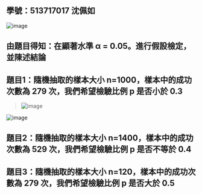 ## 學號：513717017 沈佩如

![image](https://github.com/user-attachments/assets/1c86680d-4ee2-417b-8428-0a358831e2dc)

## 由題目得知：在顯著水準 α = 0.05。進行假設檢定，並陳述結論

## 題目1：隨機抽取的樣本大小 n=1000，樣本中的成功次數為 279 次，我們希望檢驗比例 p 是否小於 0.3
>
>![image](https://github.com/user-attachments/assets/1b4826f5-63a1-4c9b-b8c8-7c183c63b710)
>
![image](https://github.com/user-attachments/assets/2d0e1f33-5ed6-47bc-bfed-f620ea0f2a18)

## 題目2：隨機抽取的樣本大小 n=1400，樣本中的成功次數為 529 次，我們希望檢驗比例 p 是否不等於 0.4

## 題目3：隨機抽取的樣本大小 n=120，樣本中的成功次數為 279 次，我們希望檢驗比例 p 是否大於 0.5



